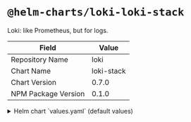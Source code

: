 # `@helm-charts/loki-loki-stack`

Loki: like Prometheus, but for logs.

| Field               | Value      |
| ------------------- | ---------- |
| Repository Name     | loki       |
| Chart Name          | loki-stack |
| Chart Version       | 0.7.0      |
| NPM Package Version | 0.1.0      |

<details>

<summary>Helm chart `values.yaml` (default values)</summary>

```yaml
loki:
  enabled: true

promtail:
  enabled: true
```

</details>
